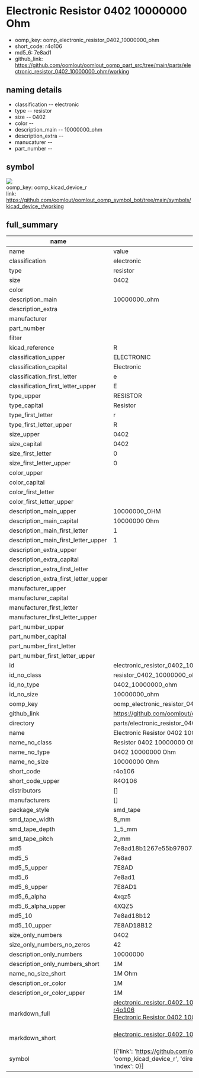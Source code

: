 # Electronic Resistor 0402 10000000 Ohm

  
* oomp_key: oomp_electronic_resistor_0402_10000000_ohm 
* short_code: r4o106
* md5_6: 7e8ad1  
* github_link: https://github.com/oomlout/oomlout_oomp_part_src/tree/main/parts/electronic_resistor_0402_10000000_ohm/working  
## naming details
* classification -- electronic
* type -- resistor
* size -- 0402
* color -- 
* description_main -- 10000000_ohm
* description_extra -- 
* manucaturer -- 
* part_number -- 



## symbol

![](symbol/{index}/working/working_600.png)  
oomp_key: oomp_kicad_device_r  
link: https://github.com/oomlout/oomlout_oomp_symbol_bot/tree/main/symbols/kicad_device_r/working  


## full_summary
| name | value | 
| --- | --- | 
| name | value | 
| classification | electronic | 
| type | resistor | 
| size | 0402 | 
| color |  | 
| description_main | 10000000_ohm | 
| description_extra |  | 
| manufacturer |  | 
| part_number |  | 
| filter |  | 
| kicad_reference | R | 
| classification_upper | ELECTRONIC | 
| classification_capital | Electronic | 
| classification_first_letter | e | 
| classification_first_letter_upper | E | 
| type_upper | RESISTOR | 
| type_capital | Resistor | 
| type_first_letter | r | 
| type_first_letter_upper | R | 
| size_upper | 0402 | 
| size_capital | 0402 | 
| size_first_letter | 0 | 
| size_first_letter_upper | 0 | 
| color_upper |  | 
| color_capital |  | 
| color_first_letter |  | 
| color_first_letter_upper |  | 
| description_main_upper | 10000000_OHM | 
| description_main_capital | 10000000 Ohm | 
| description_main_first_letter | 1 | 
| description_main_first_letter_upper | 1 | 
| description_extra_upper |  | 
| description_extra_capital |  | 
| description_extra_first_letter |  | 
| description_extra_first_letter_upper |  | 
| manufacturer_upper |  | 
| manufacturer_capital |  | 
| manufacturer_first_letter |  | 
| manufacturer_first_letter_upper |  | 
| part_number_upper |  | 
| part_number_capital |  | 
| part_number_first_letter |  | 
| part_number_first_letter_upper |  | 
| id | electronic_resistor_0402_10000000_ohm | 
| id_no_class | resistor_0402_10000000_ohm | 
| id_no_type | 0402_10000000_ohm | 
| id_no_size | 10000000_ohm | 
| oomp_key | oomp_electronic_resistor_0402_10000000_ohm | 
| github_link | https://github.com/oomlout/oomlout_oomp_part_src/tree/main/parts/electronic_resistor_0402_10000000_ohm/working | 
| directory | parts/electronic_resistor_0402_10000000_ohm | 
| name | Electronic Resistor 0402 10000000 Ohm | 
| name_no_class | Resistor 0402 10000000 Ohm | 
| name_no_type | 0402 10000000 Ohm | 
| name_no_size | 10000000 Ohm | 
| short_code | r4o106 | 
| short_code_upper | R4O106 | 
| distributors | [] | 
| manufacturers | [] | 
| package_style | smd_tape | 
| smd_tape_width | 8_mm | 
| smd_tape_depth | 1_5_mm | 
| smd_tape_pitch | 2_mm | 
| md5 | 7e8ad18b1267e55b97907530e3058d86 | 
| md5_5 | 7e8ad | 
| md5_5_upper | 7E8AD | 
| md5_6 | 7e8ad1 | 
| md5_6_upper | 7E8AD1 | 
| md5_6_alpha | 4xqz5 | 
| md5_6_alpha_upper | 4XQZ5 | 
| md5_10 | 7e8ad18b12 | 
| md5_10_upper | 7E8AD18B12 | 
| size_only_numbers | 0402 | 
| size_only_numbers_no_zeros | 42 | 
| description_only_numbers | 10000000 | 
| description_only_numbers_short | 1M | 
| name_no_size_short | 1M Ohm | 
| description_or_color | 1M | 
| description_or_color_upper | 1M | 
| markdown_full | [electronic_resistor_0402_10000000_ohm](https://github.com/oomlout/oomlout_oomp_part_src/tree/main/parts/electronic_resistor_0402_10000000_ohm/working)<br>[r4o106](https://github.com/oomlout/oomlout_oomp_part_src/tree/main/parts/electronic_resistor_0402_10000000_ohm/working)<br>[Electronic Resistor 0402 10000000 Ohm](https://github.com/oomlout/oomlout_oomp_part_src/tree/main/parts/electronic_resistor_0402_10000000_ohm/working)<br><br> | 
| markdown_short | [electronic_resistor_0402_10000000_ohm](https://github.com/oomlout/oomlout_oomp_part_src/tree/main/parts/electronic_resistor_0402_10000000_ohm/working)<br><br> | 
| symbol | [{'link': 'https://github.com/oomlout/oomlout_oomp_symbol_bot/tree/main/symbols/kicad_device_r', 'oomp_key': 'oomp_kicad_device_r', 'directory': 'oomlout_oomp_symbol_bot/symbols/kicad_device_r//working/working.kicad_sym', 'index': 0}] | 

